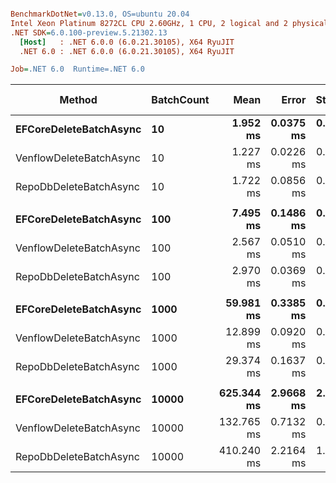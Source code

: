 ``` ini

BenchmarkDotNet=v0.13.0, OS=ubuntu 20.04
Intel Xeon Platinum 8272CL CPU 2.60GHz, 1 CPU, 2 logical and 2 physical cores
.NET SDK=6.0.100-preview.5.21302.13
  [Host]   : .NET 6.0.0 (6.0.21.30105), X64 RyuJIT
  .NET 6.0 : .NET 6.0.0 (6.0.21.30105), X64 RyuJIT

Job=.NET 6.0  Runtime=.NET 6.0  

```
|                  Method | BatchCount |       Mean |     Error |    StdDev | Ratio | RatioSD |     Gen 0 |     Gen 1 | Gen 2 |  Allocated |
|------------------------ |----------- |-----------:|----------:|----------:|------:|--------:|----------:|----------:|------:|-----------:|
|  **EFCoreDeleteBatchAsync** |         **10** |   **1.952 ms** | **0.0375 ms** | **0.0332 ms** |  **1.00** |    **0.00** |    **3.9063** |         **-** |     **-** |      **80 KB** |
| VenflowDeleteBatchAsync |         10 |   1.227 ms | 0.0226 ms | 0.0211 ms |  0.63 |    0.01 |         - |         - |     - |      17 KB |
|  RepoDbDeleteBatchAsync |         10 |   1.722 ms | 0.0856 ms | 0.2523 ms |  0.70 |    0.03 |         - |         - |     - |      28 KB |
|                         |            |            |           |           |       |         |           |           |       |            |
|  **EFCoreDeleteBatchAsync** |        **100** |   **7.495 ms** | **0.1486 ms** | **0.1460 ms** |  **1.00** |    **0.00** |   **31.2500** |         **-** |     **-** |     **707 KB** |
| VenflowDeleteBatchAsync |        100 |   2.567 ms | 0.0510 ms | 0.0608 ms |  0.34 |    0.01 |    3.9063 |         - |     - |     112 KB |
|  RepoDbDeleteBatchAsync |        100 |   2.970 ms | 0.0369 ms | 0.0345 ms |  0.40 |    0.01 |    7.8125 |         - |     - |     155 KB |
|                         |            |            |           |           |       |         |           |           |       |            |
|  **EFCoreDeleteBatchAsync** |       **1000** |  **59.981 ms** | **0.3385 ms** | **0.3001 ms** |  **1.00** |    **0.00** |  **333.3333** |  **111.1111** |     **-** |   **6,901 KB** |
| VenflowDeleteBatchAsync |       1000 |  12.899 ms | 0.0920 ms | 0.0861 ms |  0.22 |    0.00 |   46.8750 |   15.6250 |     - |   1,077 KB |
|  RepoDbDeleteBatchAsync |       1000 |  29.374 ms | 0.1637 ms | 0.1531 ms |  0.49 |    0.00 |  125.0000 |   62.5000 |     - |   2,681 KB |
|                         |            |            |           |           |       |         |           |           |       |            |
|  **EFCoreDeleteBatchAsync** |      **10000** | **625.344 ms** | **2.9668 ms** | **2.7751 ms** |  **1.00** |    **0.00** | **3000.0000** | **1000.0000** |     **-** |  **69,047 KB** |
| VenflowDeleteBatchAsync |      10000 | 132.765 ms | 0.7132 ms | 0.6671 ms |  0.21 |    0.00 |  500.0000 |  250.0000 |     - |  10,751 KB |
|  RepoDbDeleteBatchAsync |      10000 | 410.240 ms | 2.2164 ms | 1.9648 ms |  0.66 |    0.00 | 5000.0000 | 1000.0000 |     - | 106,609 KB |

